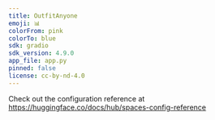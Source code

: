 ```yaml
---
title: OutfitAnyone
emoji: 📊
colorFrom: pink
colorTo: blue
sdk: gradio
sdk_version: 4.9.0
app_file: app.py
pinned: false
license: cc-by-nd-4.0
---
```


Check out the configuration reference at https://huggingface.co/docs/hub/spaces-config-reference
